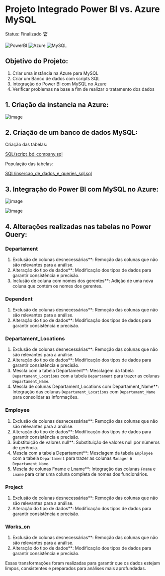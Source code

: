 # Projeto Integrado Power BI vs. Azure MySQL

Status: Finalizado 🏆


![PowerBI](https://img.shields.io/badge/Power%20BI--yellow?style=for-the-badge&logo=Power%20BI&logoColor=BLUE)
![Azure](https://img.shields.io/badge/Azure-blue?style=for-the-badge&logo=microsoft%20azure&logoColor=blue&labelColor=FFFFFF&link=https%3A%2F%2Fimages.app.goo.gl%2FK7PN1jYJd57x4q7A8)
![MySQL](https://img.shields.io/badge/MySQL-00000F?style=for-the-badge&logo=mysql&logoColor=white)


## Objetivo do Projeto:


1.	Criar  uma instância na Azure para MySQL
2.	Criar um Banco de dados com scripts SQL
3.	Integração do Power BI com MySQL no Azure 
4.	Verificar problemas na base a fim de realizar o tratamento dos dados


## 1. Criação da instancia na Azure:


![image](https://github.com/Talinha/Desafio_DIO_PowerBI_Azure/assets/121242992/fdb01042-c32c-480d-9978-3db2db5c6da9)


## 2. Criação de um banco de dados MySQL:


Criação das tabelas: 


[SQL/script_bd_company.sql](https://github.com/Talinha/Desafio_DIO_PowerBI_Azure/blob/main/SQL/script_bd_company.sql)


População das tabelas:  


[SQL/insercao_de_dados_e_queries_sql.sql](https://github.com/Talinha/Desafio_DIO_PowerBI_Azure/blob/main/SQL/insercao_de_dados_e_queries_sql.sql)


## 3.	Integração do Power BI com MySQL no Azure:


![image](https://github.com/Talinha/Desafio_DIO_PowerBI_Azure/assets/121242992/75640c89-e042-4304-90b6-cc4718d72ae5)


![image](https://github.com/Talinha/Desafio_DIO_PowerBI_Azure/assets/121242992/9b9aa4ca-720a-4f3b-9f94-a6e065d4b66f)


## 4. Alterações realizadas nas tabelas no Power Query:


### Departament

1. Exclusão de colunas desnecessárias**: Remoção das colunas que não são relevantes para a análise.
2. Alteração do tipo de dados**: Modificação dos tipos de dados para garantir consistência e precisão.
3. Inclusão de coluna com nomes dos gerentes**: Adição de uma nova coluna que contém os nomes dos gerentes.

### Dependent

1. Exclusão de colunas desnecessárias**: Remoção das colunas que não são relevantes para a análise.
2. Alteração do tipo de dados**: Modificação dos tipos de dados para garantir consistência e precisão.

### Departament_Locations

1. Exclusão de colunas desnecessárias**: Remoção das colunas que não são relevantes para a análise.
2. Alteração do tipo de dados**: Modificação dos tipos de dados para garantir consistência e precisão.
3. Mescla com a tabela Departament**: Mesclagem da tabela `Departament_Locations` com a tabela `Departament` para trazer as colunas `Departament_Name`.
4. Mescla de colunas Departament_Locations com Departament_Name**: Integração das colunas `Departament_Locations` com `Departament_Name` para consolidar as informações.

### Employee

1. Exclusão de colunas desnecessárias**: Remoção das colunas que não são relevantes para a análise.
2. Alteração do tipo de dados**: Modificação dos tipos de dados para garantir consistência e precisão.
3. Substituição de valores null**: Substituição de valores null por números de gerência.
4. Mescla com a tabela Departament**: Mesclagem da tabela `Employee` com a tabela `Departament` para trazer as colunas `Manager` e `Departament_Name`.
5. Mescla de colunas Fname e Lname**: Integração das colunas `Fname` e `Lname` para criar uma coluna completa de nomes dos funcionários.

### Project

1. Exclusão de colunas desnecessárias**: Remoção das colunas que não são relevantes para a análise.
2. Alteração do tipo de dados**: Modificação dos tipos de dados para garantir consistência e precisão.

### Works_on

1. Exclusão de colunas desnecessárias**: Remoção das colunas que não são relevantes para a análise.
2. Alteração do tipo de dados**: Modificação dos tipos de dados para garantir consistência e precisão.

Essas transformações foram realizadas para garantir que os dados estejam limpos, consistentes e preparados para análises mais aprofundadas.










